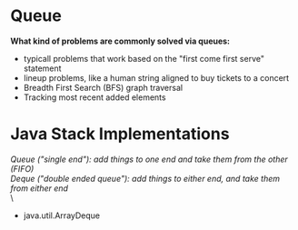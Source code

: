 # Queue

**What kind of problems are commonly solved via queues:**

- typicall problems that work based on the "first come first serve" statement
- lineup problems, like a human string aligned to buy tickets to a concert
- Breadth First Search (BFS) graph traversal
- Tracking most recent added elements

# Java Stack Implementations

*Queue ("single end"): add things to one end and take them from the other (FIFO)*\
*Deque ("double ended queue"): add things to either end, and take them from either end*\
\
- java.util.ArrayDeque

